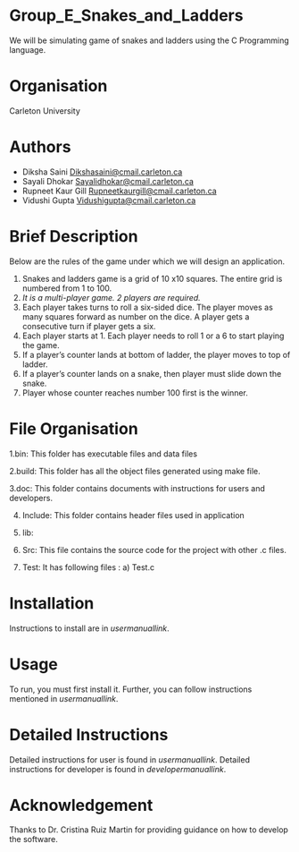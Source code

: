 
# Group_E_Snakes_and_Ladders

We will be simulating game of snakes and ladders using the
C Programming language. 

# Organisation
Carleton University

# Authors
- Diksha Saini Dikshasaini@cmail.carleton.ca
- Sayali Dhokar Sayalidhokar@cmail.carleton.ca
- Rupneet Kaur Gill Rupneetkaurgill@cmail.carleton.ca
- Vidushi Gupta Vidushigupta@cmail.carleton.ca

# Brief Description

Below are the rules of the game under which we will design an application.
1. Snakes and ladders game is a grid of 10 x10 squares. The entire grid is numbered from 1 to 100.
2. *It is a multi-player game. 2 players are required.*
3. Each player takes turns to roll a six-sided dice. The player moves as many squares forward as     number on the dice. A player gets a consecutive turn if player gets a six.
4. Each player starts at 1. Each player needs to roll 1 or a 6 to start playing the game.
5. If a player’s counter lands at bottom of ladder, the player moves to top of ladder.
6. If a player’s counter lands on a snake, then player must slide down the snake.
7. Player whose counter reaches number 100 first is the winner.

# File Organisation

1.bin: This folder has executable files and data files

2.build: This folder has all the object files generated using make file. 

3.doc: This folder contains documents with instructions for users and developers.

4. Include: This folder contains header files used in application

5. lib: 

6. Src: This file contains the source code for the project with other .c files.

7. Test: It has following files : a) Test.c

# Installation

Instructions to install are in *usermanuallink*.

# Usage

To run, you must first install it. Further, you can follow instructions mentioned in *usermanuallink*.


# Detailed Instructions

Detailed instructions for user is found in *usermanuallink*. 
Detailed instructions for developer is found in *developermanuallink*.

# Acknowledgement

Thanks to Dr. Cristina Ruiz Martin for providing guidance on how to develop the software.


